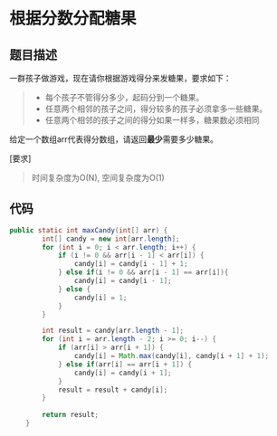 根据分数分配糖果
===
题目描述
---
一群孩子做游戏，现在请你根据游戏得分来发糖果，要求如下：

>* 每个孩子不管得分多少，起码分到一个糖果。
>* 任意两个相邻的孩子之间，得分较多的孩子必须拿多一些糖果。
>* 任意两个相邻的孩子之间的得分如果一样多，糖果数必须相同

给定一个数组arr代表得分数组，请返回**最少**需要多少糖果。

[要求]
>时间复杂度为O(N), 空间复杂度为O(1)

代码
---

```java
public static int maxCandy(int[] arr) {
		int[] candy = new int[arr.length];
		for (int i = 0; i < arr.length; i++) {
			if (i != 0 && arr[i - 1] < arr[i]) {
				candy[i] = candy[i - 1] + 1;
			} else if(i != 0 && arr[i - 1] == arr[i]){
				candy[i] = candy[i - 1];
			} else {
				candy[i] = 1;
			}
		}

		int result = candy[arr.length - 1];
		for (int i = arr.length - 2; i >= 0; i--) {
			if (arr[i] > arr[i + 1]) {
				candy[i] = Math.max(candy[i], candy[i + 1] + 1);
			} else if(arr[i] == arr[i + 1]) {
				candy[i] = candy[i + 1];
			}
			result = result + candy[i];
		}
        
        return result;
	}
```
